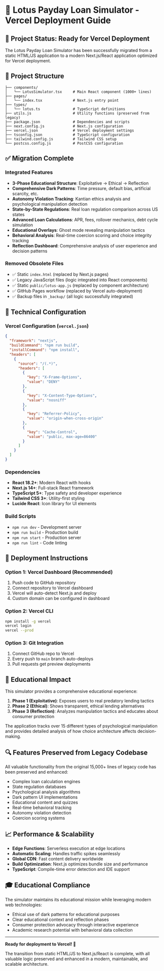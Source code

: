 # 🪷 Lotus Payday Loan Simulator - Vercel Deployment Guide

## 🚀 Project Status: Ready for Vercel Deployment

The Lotus Payday Loan Simulator has been successfully migrated from a static HTML/JS application to a modern Next.js/React application optimized for Vercel deployment.

## 📁 Project Structure

```
├── components/
│   └── LotusSimulator.tsx     # Main React component (1000+ lines)
├── pages/
│   └── index.tsx              # Next.js entry point
├── types/
│   └── lotus.ts               # TypeScript definitions
├── utils.js                   # Utility functions (preserved from legacy)
├── package.json               # Dependencies and scripts
├── next.config.js             # Next.js configuration
├── vercel.json                # Vercel deployment settings
├── tsconfig.json              # TypeScript configuration
├── tailwind.config.js         # Tailwind CSS setup
└── postcss.config.js          # PostCSS configuration
```

## ✅ Migration Complete

### Integrated Features

- **3-Phase Educational Structure**: Exploitative → Ethical → Reflection
- **Comprehensive Dark Patterns**: Time pressure, default bias, artificial scarcity, etc.
- **Autonomy Violation Tracking**: Kantian ethics analysis and psychological manipulation detection
- **State-by-State Regulations**: Real loan regulation comparison across US states
- **Advanced Loan Calculations**: APR, fees, rollover mechanics, debt cycle simulation
- **Educational Overlays**: Ghost mode revealing manipulation tactics
- **Behavioral Analysis**: Real-time coercion scoring and choice integrity tracking
- **Reflection Dashboard**: Comprehensive analysis of user experience and decision patterns

### Removed Obsolete Files

- ✅ Static `index.html` (replaced by Next.js pages)
- ✅ Legacy JavaScript files (logic integrated into React components)
- ✅ Static `public/lotus-app.js` (replaced by component architecture)
- ✅ GitHub Pages workflow (replaced by Vercel auto-deployment)
- ✅ Backup files in `_backup/` (all logic successfully integrated)

## 🔧 Technical Configuration

### Vercel Configuration (`vercel.json`)

```json
{
  "framework": "nextjs",
  "buildCommand": "npm run build",
  "installCommand": "npm install",
  "headers": [
    {
      "source": "/(.*)",
      "headers": [
        {
          "key": "X-Frame-Options",
          "value": "DENY"
        },
        {
          "key": "X-Content-Type-Options",
          "value": "nosniff"
        },
        {
          "key": "Referrer-Policy",
          "value": "origin-when-cross-origin"
        },
        {
          "key": "Cache-Control",
          "value": "public, max-age=86400"
        }
      ]
    }
  ]
}
```

### Dependencies

- **React 18.2+**: Modern React with hooks
- **Next.js 14+**: Full-stack React framework
- **TypeScript 5+**: Type safety and developer experience
- **Tailwind CSS 3+**: Utility-first styling
- **Lucide React**: Icon library for UI elements

### Build Scripts

- `npm run dev` - Development server
- `npm run build` - Production build
- `npm run start` - Production server
- `npm run lint` - Code linting

## 🚀 Deployment Instructions

### Option 1: Vercel Dashboard (Recommended)

1. Push code to GitHub repository
2. Connect repository to Vercel dashboard
3. Vercel will auto-detect Next.js and deploy
4. Custom domain can be configured in dashboard

### Option 2: Vercel CLI

```bash
npm install -g vercel
vercel login
vercel --prod
```

### Option 3: Git Integration

1. Connect GitHub repo to Vercel
2. Every push to `main` branch auto-deploys
3. Pull requests get preview deployments

## 🎯 Educational Impact

This simulator provides a comprehensive educational experience:

1. **Phase 1 (Exploitative)**: Exposes users to real predatory lending tactics
2. **Phase 2 (Ethical)**: Shows transparent, ethical lending alternatives
3. **Phase 3 (Reflection)**: Analyzes manipulation tactics and educates about consumer protection

The application tracks over 15 different types of psychological manipulation and provides detailed analysis of how choice architecture affects decision-making.

## 🔍 Features Preserved from Legacy Codebase

All valuable functionality from the original 15,000+ lines of legacy code has been preserved and enhanced:

- Complex loan calculation engines
- State regulation databases
- Psychological analysis algorithms
- Dark pattern UI implementations
- Educational content and quizzes
- Real-time behavioral tracking
- Autonomy violation detection
- Coercion scoring systems

## 📈 Performance & Scalability

- **Edge Functions**: Serverless execution at edge locations
- **Automatic Scaling**: Handles traffic spikes seamlessly
- **Global CDN**: Fast content delivery worldwide
- **Build Optimization**: Next.js optimizes bundle size and performance
- **TypeScript**: Compile-time error detection and IDE support

## 🎓 Educational Compliance

The simulator maintains its educational mission while leveraging modern web technologies:

- Ethical use of dark patterns for educational purposes
- Clear educational context and reflection phases
- Consumer protection advocacy through interactive experience
- Academic research potential with behavioral data collection

---

**Ready for deployment to Vercel! 🚀**

The transition from static HTML/JS to Next.js/React is complete, with all valuable logic preserved and enhanced in a modern, maintainable, and scalable architecture.
